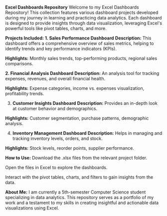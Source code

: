 **Excel Dashboards Repository**
Welcome to my Excel Dashboards Repository! This collection features various dashboard projects developed during my journey in learning and practicing data analytics. Each dashboard is designed to provide insights through data visualization, leveraging Excel's powerful tools like pivot tables, charts, and more.

**Projects Included:**
**1. Sales Performance Dashboard**
**Description:** This dashboard offers a comprehensive overview of sales metrics, helping to identify trends and key performance indicators (KPIs).

**Highlights:** Monthly sales trends, top-performing products, regional sales comparisons.

**2. Financial Analysis Dashboard**
**Description:** An analysis tool for tracking expenses, revenues, and overall financial health.

**Highlights:** Expense categories, income vs. expenses visualization, profitability trends.

3. **Customer Insights Dashboard**
**Description:** Provides an in-depth look at customer behavior and demographics.

**Highlights:** Customer segmentation, purchase patterns, demographic analysis.

4. **Inventory Management Dashboard**
**Description:** Helps in managing and tracking inventory levels, orders, and stock.

**Highlights:** Stock levels, reorder points, supplier performance.

**How to Use:**
Download the .xlsx files from the relevant project folder.

Open the files in Excel to explore the dashboards.

Interact with the pivot tables, charts, and filters to gain insights from the data.

**About Me:**
I am currently a 5th-semester Computer Science student specializing in data analytics. This repository serves as a portfolio of my work and a testament to my skills in creating insightful and actionable data visualizations using Excel.
